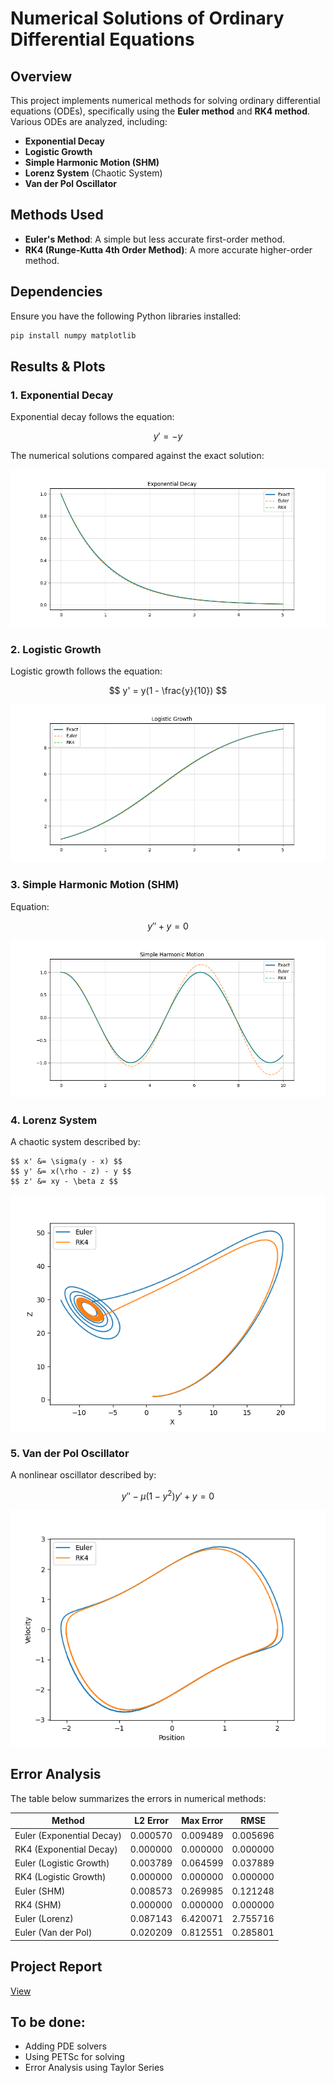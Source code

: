 
# Numerical Solutions of Ordinary Differential Equations

## Overview
This project implements numerical methods for solving ordinary differential equations (ODEs), specifically using the **Euler method** and **RK4 method**. Various ODEs are analyzed, including:

- **Exponential Decay**
- **Logistic Growth**
- **Simple Harmonic Motion (SHM)**
- **Lorenz System** (Chaotic System)
- **Van der Pol Oscillator**

## Methods Used
- **Euler's Method**: A simple but less accurate first-order method.
- **RK4 (Runge-Kutta 4th Order Method)**: A more accurate higher-order method.

## Dependencies
Ensure you have the following Python libraries installed:
```bash
pip install numpy matplotlib
```

## Results & Plots

### 1. Exponential Decay
Exponential decay follows the equation:

$$ y' = -y $$

The numerical solutions compared against the exact solution:

![Exponential Decay](results/figures/exponential_decay.png)

### 2. Logistic Growth
Logistic growth follows the equation:

$$ y' = y(1 - \frac{y}{10}) $$

![Logistic Growth](results/figures/logistic_growth.png)

### 3. Simple Harmonic Motion (SHM)
Equation:

$$ y'' + y = 0 $$

![SHM](results/figures/shm.png)

### 4. Lorenz System
A chaotic system described by:

    $$ x' &= \sigma(y - x) $$
    $$ y' &= x(\rho - z) - y $$
    $$ z' &= xy - \beta z $$

![Lorenz System](results/figures/lorenz.png)

### 5. Van der Pol Oscillator
A nonlinear oscillator described by:

$$ y'' - \mu(1 - y^2)y' + y = 0 $$

![Van der Pol Oscillator](results/figures/vdp.png)

## Error Analysis
The table below summarizes the errors in numerical methods:

| Method                     | L2 Error  | Max Error  | RMSE      |
|----------------------------|-----------|------------|-----------|
| Euler (Exponential Decay)  | 0.000570  | 0.009489   | 0.005696  |
| RK4 (Exponential Decay)    | 0.000000  | 0.000000   | 0.000000  |
| Euler (Logistic Growth)    | 0.003789  | 0.064599   | 0.037889  |
| RK4 (Logistic Growth)      | 0.000000  | 0.000000   | 0.000000  |
| Euler (SHM)               | 0.008573  | 0.269985   | 0.121248  |
| RK4 (SHM)                 | 0.000000  | 0.000000   | 0.000000  |
| Euler (Lorenz)            | 0.087143  | 6.420071   | 2.755716  |
| Euler (Van der Pol)       | 0.020209  | 0.812551   | 0.285801  |

## Project Report
[View](report/main.pdf)

## To be done:
- Adding PDE solvers
- Using PETSc for solving
- Error Analysis using Taylor Series

